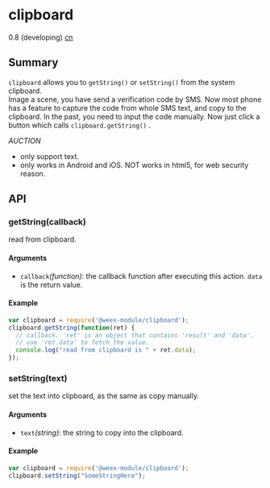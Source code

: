 # clipboard
<span class="weex-version">0.8 (developing)</span>
<a href="https://github.com/weexteam/article/wiki/%E6%AC%A2%E8%BF%8E%E5%8F%82%E4%B8%8EWeex%E4%B8%AD%E6%96%87%E6%96%87%E6%A1%A3%E7%BF%BB%E8%AF%91"  class="weex-translate incomplete">cn</a>

## Summary

`clipboard` allows you to `getString()` or `setString()` from the system clipboard.<br>
Image a scene, you have send a verification code by SMS. Now most phone has a feature to capture the code from whole SMS text, and copy to the clipboard. In the past, you need to input the code manually. Now just click a button which calls `clipboard.getString()` .<p>

*AUCTION* 
- only support text. 
- only works in Android and iOS. NOT works in html5, for web security reason.

## API

### getString(callback)

read from clipboard.

#### Arguments

* `callback`*(function)*: the callback function after executing this action. `data` is the return value. 

#### Example

```javascript
var clipboard = require('@weex-module/clipboard');
clipboard.getString(function(ret) {
  // callback. 'ret' is an object that contains 'result' and 'data'.
  // use 'ret.data' to fetch the value.
  console.log("read from clipboard is " + ret.data);
});
```

### setString(text)

set the text into clipboard, as the same as copy manually. 

#### Arguments

* `text`*(string)*: the string to copy into the clipboard.

#### Example

```javascript
var clipboard = require('@weex-module/clipboard');
clipboard.setString("SomeStringHere");
```


